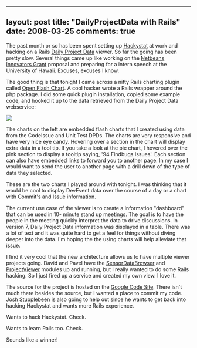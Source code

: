 
---
layout: post
title: "DailyProjectData with Rails"
date: 2008-03-25
comments: true
---


The past month or so has been spent setting up [Hackystat][1] at work and hacking on a Rails [Daily Project Data][2] viewer. So far the going has been pretty slow. Several things came up like working on 
the [Netbeans Innovators Grant][3] proposal and preparing for a intern speech at the University of Hawaii.
Excuses, excuses I know.

The good thing is that tonight I came across a nifty Rails charting plugin called [Open Flash Chart][4]. A cool hacker wrote a Rails wrapper around the php package. I did some quick plugin installation, copied some example code, and hooked it up to the data retrieved from the Daily Project Data webservice:

[![][5] ][6] 

The charts on the left are embedded flash charts that I created using data from the CodeIssue and Unit 
Test DPDs. The charts are very responsive and have very nice eye candy. Hovering over a section in the 
chart will display extra data in a tool tip. If you take a look at the pie chart, I hovered over the pink 
section to display a tooltip saying, '94 Findbugs Issues'. Each section can also have embedded links to 
forward you to another page. In my case I would want to send the user to another page with a drill down 
of the type of data they selected.

These are the two charts I played around with tonight. I was thinking that it would be cool to display DevEvent data over the course of a day or a chart with Commit's and Issue information.

The current use case of the viewer is to create a information "dashboard" that can be used in 10- minute 
stand up meetings. The goal is to have the people in the meeting quickly interpret the data to drive 
discussions. In version 7, Daily Project Data information was displayed in a table. There was a lot of 
text and it was quite hard to get a feel for things without diving deeper into the data. I'm hoping the 
the using charts will help alleviate that issue.

I find it very cool that the new architecture allows us to have multiple viewer projects going. David and 
Pavel have the [SensorDataBrowser][7] and [ProjectViewer][8] modules up and running, but I really wanted 
to do some Rails hacking. So I just fired up a service and created my own view. I love it.

The source for the project is hosted on the [Google Code Site][9]. There isn't much there besides the 
source, but I wanted a place to commit my code. [Josh Stupplebeen][10] is also going to help out since 
he wants to get back into hacking Hackystat and wants more Rails experience.

Wants to hack Hackystat. Check.

Wants to learn Rails too. Check.

Sounds like a winner!



  [1]: http://code.google.com/p/hackystat/
  [2]: http://code.google.com/p/hackystat-analysis-dailyprojectdata/
  [3]: http://austenito.blogspot.com/2008/03/netbeans-innovators-grant.html
  [4]: http://pullmonkey.com/projects/open_flash_chart
  [5]: http://2.bp.blogspot.com/_gZ-LJtj9hxw/R-jqkZUygMI/AAAAAAAAAIA/FgLCZUtfC4I/s320/Screenshot-Mozilla+Firefox-1.png
  [6]: http://2.bp.blogspot.com/_gZ-LJtj9hxw/R-jqkZUygMI/AAAAAAAAAIA/FgLCZUtfC4I/s1600-h/Screenshot-Mozilla+Firefox-1.png
  [7]: http://code.google.com/p/hackystat-ui-sensordatabrowser/
  [8]: http://code.google.com/p/hackystat-ui-projectviewer/
  [9]: http://code.google.com/p/hackystat-viewer/
  [10]: http://jpstup.blogspot.com/
